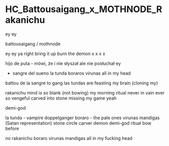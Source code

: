 # HC_Battousaigang_x_MOTHNODE_Rakanichu

ey ey

battousaigang / mothnode

ey ey 
ya
right
bring it up
burn the demon
x
x
x
x

hijo de puta - mówi, że i nie słyszał 
ale nie posłuchał ey
- sangre del sueno
la tunda boraros virunas
all in my head

battou de la sangre to gang
las tundas are feasting my brain (cloning my)

rakanichu mind is so blank (not bowing) 
my morning ritual never in vain
ever so vengeful
carved into stone
missing my game yeah

demi-god


la tunda - vampire doppelganger
boraro - the pale ones
virunas mandigas (Satan representation)
stone circle
carver
demon
demi-god
ritual
bow before


no rakanichu
boraro
virunas mandigas
all in my fucking head
